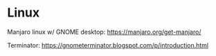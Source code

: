 # Linux
Manjaro linux w/ GNOME desktop:
https://manjaro.org/get-manjaro/

Terminator:
https://gnometerminator.blogspot.com/p/introduction.html
